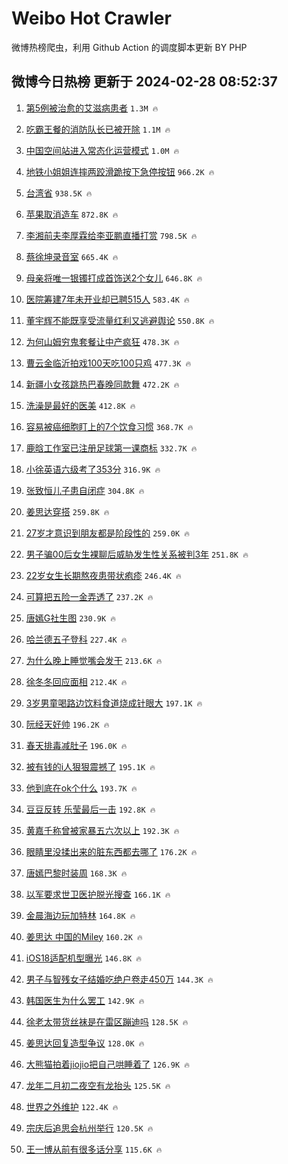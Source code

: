 # Weibo Hot Crawler 



微博热榜爬虫，利用 Github Action 的调度脚本更新 BY PHP 


## 微博今日热榜 更新于 2024-02-28 08:52:37 
1. [第5例被治愈的艾滋病患者](https://s.weibo.com/weibo?q=%23%E7%AC%AC5%E4%BE%8B%E8%A2%AB%E6%B2%BB%E6%84%88%E7%9A%84%E8%89%BE%E6%BB%8B%E7%97%85%E6%82%A3%E8%80%85%23&t=31&band_rank=1&Refer=top) `1.3M 🔥` 

1. [吃霸王餐的消防队长已被开除](https://s.weibo.com/weibo?q=%23%E5%90%83%E9%9C%B8%E7%8E%8B%E9%A4%90%E7%9A%84%E6%B6%88%E9%98%B2%E9%98%9F%E9%95%BF%E5%B7%B2%E8%A2%AB%E5%BC%80%E9%99%A4%23&t=31&band_rank=2&Refer=top) `1.1M 🔥` 

1. [中国空间站进入常态化运营模式](https://s.weibo.com/weibo?q=%23%E4%B8%AD%E5%9B%BD%E7%A9%BA%E9%97%B4%E7%AB%99%E8%BF%9B%E5%85%A5%E5%B8%B8%E6%80%81%E5%8C%96%E8%BF%90%E8%90%A5%E6%A8%A1%E5%BC%8F%23&t=31&band_rank=3&Refer=top) `1.0M 🔥` 

1. [地铁小姐姐连摔两跤滑跪按下急停按钮](https://s.weibo.com/weibo?q=%23%E5%9C%B0%E9%93%81%E5%B0%8F%E5%A7%90%E5%A7%90%E8%BF%9E%E6%91%94%E4%B8%A4%E8%B7%A4%E6%BB%91%E8%B7%AA%E6%8C%89%E4%B8%8B%E6%80%A5%E5%81%9C%E6%8C%89%E9%92%AE%23&t=31&band_rank=4&Refer=top) `966.2K 🔥` 

1. [台湾省](https://s.weibo.com/weibo?q=%E5%8F%B0%E6%B9%BE%E7%9C%81&t=31&band_rank=5&Refer=top) `938.5K 🔥` 

1. [苹果取消造车](https://s.weibo.com/weibo?q=%23%E8%8B%B9%E6%9E%9C%E5%8F%96%E6%B6%88%E9%80%A0%E8%BD%A6%23&t=31&band_rank=6&Refer=top) `872.8K 🔥` 

1. [李湘前夫李厚霖给李亚鹏直播打赏](https://s.weibo.com/weibo?q=%23%E6%9D%8E%E6%B9%98%E5%89%8D%E5%A4%AB%E6%9D%8E%E5%8E%9A%E9%9C%96%E7%BB%99%E6%9D%8E%E4%BA%9A%E9%B9%8F%E7%9B%B4%E6%92%AD%E6%89%93%E8%B5%8F%23&t=31&band_rank=7&Refer=top) `798.5K 🔥` 

1. [蔡徐坤录音室](https://s.weibo.com/weibo?q=%E8%94%A1%E5%BE%90%E5%9D%A4%E5%BD%95%E9%9F%B3%E5%AE%A4&t=31&band_rank=8&Refer=top) `665.4K 🔥` 

1. [母亲将唯一银镯打成首饰送2个女儿](https://s.weibo.com/weibo?q=%23%E6%AF%8D%E4%BA%B2%E5%B0%86%E5%94%AF%E4%B8%80%E9%93%B6%E9%95%AF%E6%89%93%E6%88%90%E9%A6%96%E9%A5%B0%E9%80%812%E4%B8%AA%E5%A5%B3%E5%84%BF%23&t=31&band_rank=9&Refer=top) `646.8K 🔥` 

1. [医院筹建7年未开业却已聘515人](https://s.weibo.com/weibo?q=%23%E5%8C%BB%E9%99%A2%E7%AD%B9%E5%BB%BA7%E5%B9%B4%E6%9C%AA%E5%BC%80%E4%B8%9A%E5%8D%B4%E5%B7%B2%E8%81%98515%E4%BA%BA%23&t=31&band_rank=10&Refer=top) `583.4K 🔥` 

1. [董宇辉不能既享受流量红利又逃避舆论](https://s.weibo.com/weibo?q=%23%E8%91%A3%E5%AE%87%E8%BE%89%E4%B8%8D%E8%83%BD%E6%97%A2%E4%BA%AB%E5%8F%97%E6%B5%81%E9%87%8F%E7%BA%A2%E5%88%A9%E5%8F%88%E9%80%83%E9%81%BF%E8%88%86%E8%AE%BA%23&t=31&band_rank=11&Refer=top) `550.8K 🔥` 

1. [为何山姆穷鬼套餐让中产疯狂](https://s.weibo.com/weibo?q=%23%E4%B8%BA%E4%BD%95%E5%B1%B1%E5%A7%86%E7%A9%B7%E9%AC%BC%E5%A5%97%E9%A4%90%E8%AE%A9%E4%B8%AD%E4%BA%A7%E7%96%AF%E7%8B%82%23&t=31&band_rank=12&Refer=top) `478.3K 🔥` 

1. [曹云金临沂拍戏100天吃100只鸡](https://s.weibo.com/weibo?q=%23%E6%9B%B9%E4%BA%91%E9%87%91%E4%B8%B4%E6%B2%82%E6%8B%8D%E6%88%8F100%E5%A4%A9%E5%90%83100%E5%8F%AA%E9%B8%A1%23&t=31&band_rank=13&Refer=top) `477.3K 🔥` 

1. [新疆小女孩跳热巴春晚同款舞](https://s.weibo.com/weibo?q=%23%E6%96%B0%E7%96%86%E5%B0%8F%E5%A5%B3%E5%AD%A9%E8%B7%B3%E7%83%AD%E5%B7%B4%E6%98%A5%E6%99%9A%E5%90%8C%E6%AC%BE%E8%88%9E%23&t=31&band_rank=14&Refer=top) `472.2K 🔥` 

1. [洗澡是最好的医美](https://s.weibo.com/weibo?q=%E6%B4%97%E6%BE%A1%E6%98%AF%E6%9C%80%E5%A5%BD%E7%9A%84%E5%8C%BB%E7%BE%8E&t=31&band_rank=15&Refer=top) `412.8K 🔥` 

1. [容易被癌细胞盯上的7个饮食习惯](https://s.weibo.com/weibo?q=%23%E5%AE%B9%E6%98%93%E8%A2%AB%E7%99%8C%E7%BB%86%E8%83%9E%E7%9B%AF%E4%B8%8A%E7%9A%847%E4%B8%AA%E9%A5%AE%E9%A3%9F%E4%B9%A0%E6%83%AF%23&t=31&band_rank=16&Refer=top) `368.7K 🔥` 

1. [鹿晗工作室已注册足球第一课商标](https://s.weibo.com/weibo?q=%23%E9%B9%BF%E6%99%97%E5%B7%A5%E4%BD%9C%E5%AE%A4%E5%B7%B2%E6%B3%A8%E5%86%8C%E8%B6%B3%E7%90%83%E7%AC%AC%E4%B8%80%E8%AF%BE%E5%95%86%E6%A0%87%23&t=31&band_rank=17&Refer=top) `332.7K 🔥` 

1. [小徐英语六级考了353分](https://s.weibo.com/weibo?q=%23%E5%B0%8F%E5%BE%90%E8%8B%B1%E8%AF%AD%E5%85%AD%E7%BA%A7%E8%80%83%E4%BA%86353%E5%88%86%23&t=31&band_rank=18&Refer=top) `316.9K 🔥` 

1. [张致恒儿子患自闭症](https://s.weibo.com/weibo?q=%23%E5%BC%A0%E8%87%B4%E6%81%92%E5%84%BF%E5%AD%90%E6%82%A3%E8%87%AA%E9%97%AD%E7%97%87%23&t=31&band_rank=19&Refer=top) `304.8K 🔥` 

1. [姜思达穿搭](https://s.weibo.com/weibo?q=%E5%A7%9C%E6%80%9D%E8%BE%BE%E7%A9%BF%E6%90%AD&t=31&band_rank=20&Refer=top) `259.8K 🔥` 

1. [27岁才意识到朋友都是阶段性的](https://s.weibo.com/weibo?q=27%E5%B2%81%E6%89%8D%E6%84%8F%E8%AF%86%E5%88%B0%E6%9C%8B%E5%8F%8B%E9%83%BD%E6%98%AF%E9%98%B6%E6%AE%B5%E6%80%A7%E7%9A%84&t=31&band_rank=21&Refer=top) `259.0K 🔥` 

1. [男子骗00后女生裸聊后威胁发生性关系被判3年](https://s.weibo.com/weibo?q=%23%E7%94%B7%E5%AD%90%E9%AA%9700%E5%90%8E%E5%A5%B3%E7%94%9F%E8%A3%B8%E8%81%8A%E5%90%8E%E5%A8%81%E8%83%81%E5%8F%91%E7%94%9F%E6%80%A7%E5%85%B3%E7%B3%BB%E8%A2%AB%E5%88%A43%E5%B9%B4%23&t=31&band_rank=22&Refer=top) `251.8K 🔥` 

1. [22岁女生长期熬夜患带状疱疹](https://s.weibo.com/weibo?q=%2322%E5%B2%81%E5%A5%B3%E7%94%9F%E9%95%BF%E6%9C%9F%E7%86%AC%E5%A4%9C%E6%82%A3%E5%B8%A6%E7%8A%B6%E7%96%B1%E7%96%B9%23&t=31&band_rank=23&Refer=top) `246.4K 🔥` 

1. [可算把五险一金弄透了](https://s.weibo.com/weibo?q=%E5%8F%AF%E7%AE%97%E6%8A%8A%E4%BA%94%E9%99%A9%E4%B8%80%E9%87%91%E5%BC%84%E9%80%8F%E4%BA%86&t=31&band_rank=24&Refer=top) `237.2K 🔥` 

1. [唐嫣G社生图](https://s.weibo.com/weibo?q=%23%E5%94%90%E5%AB%A3G%E7%A4%BE%E7%94%9F%E5%9B%BE%23&t=31&band_rank=25&Refer=top) `230.9K 🔥` 

1. [哈兰德五子登科](https://s.weibo.com/weibo?q=%23%E5%93%88%E5%85%B0%E5%BE%B7%E4%BA%94%E5%AD%90%E7%99%BB%E7%A7%91%23&t=31&band_rank=26&Refer=top) `227.4K 🔥` 

1. [为什么晚上睡觉嘴会发干](https://s.weibo.com/weibo?q=%23%E4%B8%BA%E4%BB%80%E4%B9%88%E6%99%9A%E4%B8%8A%E7%9D%A1%E8%A7%89%E5%98%B4%E4%BC%9A%E5%8F%91%E5%B9%B2%23&t=31&band_rank=27&Refer=top) `213.6K 🔥` 

1. [徐冬冬回应面相](https://s.weibo.com/weibo?q=%23%E5%BE%90%E5%86%AC%E5%86%AC%E5%9B%9E%E5%BA%94%E9%9D%A2%E7%9B%B8%23&t=31&band_rank=28&Refer=top) `212.4K 🔥` 

1. [3岁男童喝路边饮料食道烧成针眼大](https://s.weibo.com/weibo?q=%233%E5%B2%81%E7%94%B7%E7%AB%A5%E5%96%9D%E8%B7%AF%E8%BE%B9%E9%A5%AE%E6%96%99%E9%A3%9F%E9%81%93%E7%83%A7%E6%88%90%E9%92%88%E7%9C%BC%E5%A4%A7%23&t=31&band_rank=29&Refer=top) `197.1K 🔥` 

1. [阮经天好帅](https://s.weibo.com/weibo?q=%E9%98%AE%E7%BB%8F%E5%A4%A9%E5%A5%BD%E5%B8%85&t=31&band_rank=30&Refer=top) `196.2K 🔥` 

1. [春天排毒减肚子](https://s.weibo.com/weibo?q=%E6%98%A5%E5%A4%A9%E6%8E%92%E6%AF%92%E5%87%8F%E8%82%9A%E5%AD%90&t=31&band_rank=31&Refer=top) `196.0K 🔥` 

1. [被有钱的i人狠狠震撼了](https://s.weibo.com/weibo?q=%E8%A2%AB%E6%9C%89%E9%92%B1%E7%9A%84i%E4%BA%BA%E7%8B%A0%E7%8B%A0%E9%9C%87%E6%92%BC%E4%BA%86&t=31&band_rank=32&Refer=top) `195.1K 🔥` 

1. [他到底在ok个什么](https://s.weibo.com/weibo?q=%23%E4%BB%96%E5%88%B0%E5%BA%95%E5%9C%A8ok%E4%B8%AA%E4%BB%80%E4%B9%88%23&t=31&band_rank=33&Refer=top) `193.7K 🔥` 

1. [豆豆反转 乐莹最后一击](https://s.weibo.com/weibo?q=%E8%B1%86%E8%B1%86%E5%8F%8D%E8%BD%AC%20%E4%B9%90%E8%8E%B9%E6%9C%80%E5%90%8E%E4%B8%80%E5%87%BB&t=31&band_rank=34&Refer=top) `192.8K 🔥` 

1. [黄嘉千称曾被家暴五六次以上](https://s.weibo.com/weibo?q=%23%E9%BB%84%E5%98%89%E5%8D%83%E7%A7%B0%E6%9B%BE%E8%A2%AB%E5%AE%B6%E6%9A%B4%E4%BA%94%E5%85%AD%E6%AC%A1%E4%BB%A5%E4%B8%8A%23&t=31&band_rank=35&Refer=top) `192.3K 🔥` 

1. [眼睛里没揉出来的脏东西都去哪了](https://s.weibo.com/weibo?q=%23%E7%9C%BC%E7%9D%9B%E9%87%8C%E6%B2%A1%E6%8F%89%E5%87%BA%E6%9D%A5%E7%9A%84%E8%84%8F%E4%B8%9C%E8%A5%BF%E9%83%BD%E5%8E%BB%E5%93%AA%E4%BA%86%23&t=31&band_rank=36&Refer=top) `176.2K 🔥` 

1. [唐嫣巴黎时装周](https://s.weibo.com/weibo?q=%E5%94%90%E5%AB%A3%E5%B7%B4%E9%BB%8E%E6%97%B6%E8%A3%85%E5%91%A8&t=31&band_rank=37&Refer=top) `168.3K 🔥` 

1. [以军要求世卫医护脱光搜查](https://s.weibo.com/weibo?q=%23%E4%BB%A5%E5%86%9B%E8%A6%81%E6%B1%82%E4%B8%96%E5%8D%AB%E5%8C%BB%E6%8A%A4%E8%84%B1%E5%85%89%E6%90%9C%E6%9F%A5%23&t=31&band_rank=38&Refer=top) `166.1K 🔥` 

1. [金晨海边玩加特林](https://s.weibo.com/weibo?q=%23%E9%87%91%E6%99%A8%E6%B5%B7%E8%BE%B9%E7%8E%A9%E5%8A%A0%E7%89%B9%E6%9E%97%23&t=31&band_rank=39&Refer=top) `164.8K 🔥` 

1. [姜思达 中国的Miley](https://s.weibo.com/weibo?q=%E5%A7%9C%E6%80%9D%E8%BE%BE%20%E4%B8%AD%E5%9B%BD%E7%9A%84Miley&t=31&band_rank=40&Refer=top) `160.2K 🔥` 

1. [iOS18适配机型曝光](https://s.weibo.com/weibo?q=%23iOS18%E9%80%82%E9%85%8D%E6%9C%BA%E5%9E%8B%E6%9B%9D%E5%85%89%23&t=31&band_rank=41&Refer=top) `146.8K 🔥` 

1. [男子与智残女子结婚吃绝户卷走450万](https://s.weibo.com/weibo?q=%23%E7%94%B7%E5%AD%90%E4%B8%8E%E6%99%BA%E6%AE%8B%E5%A5%B3%E5%AD%90%E7%BB%93%E5%A9%9A%E5%90%83%E7%BB%9D%E6%88%B7%E5%8D%B7%E8%B5%B0450%E4%B8%87%23&t=31&band_rank=42&Refer=top) `144.3K 🔥` 

1. [韩国医生为什么罢工](https://s.weibo.com/weibo?q=%23%E9%9F%A9%E5%9B%BD%E5%8C%BB%E7%94%9F%E4%B8%BA%E4%BB%80%E4%B9%88%E7%BD%A2%E5%B7%A5%23&t=31&band_rank=43&Refer=top) `142.9K 🔥` 

1. [徐老太带货丝袜是在雷区蹦迪吗](https://s.weibo.com/weibo?q=%23%E5%BE%90%E8%80%81%E5%A4%AA%E5%B8%A6%E8%B4%A7%E4%B8%9D%E8%A2%9C%E6%98%AF%E5%9C%A8%E9%9B%B7%E5%8C%BA%E8%B9%A6%E8%BF%AA%E5%90%97%23&t=31&band_rank=44&Refer=top) `128.5K 🔥` 

1. [姜思达回复造型争议](https://s.weibo.com/weibo?q=%23%E5%A7%9C%E6%80%9D%E8%BE%BE%E5%9B%9E%E5%A4%8D%E9%80%A0%E5%9E%8B%E4%BA%89%E8%AE%AE%23&t=31&band_rank=45&Refer=top) `128.0K 🔥` 

1. [大熊猫拍着jiojio把自己哄睡着了](https://s.weibo.com/weibo?q=%23%E5%A4%A7%E7%86%8A%E7%8C%AB%E6%8B%8D%E7%9D%80jiojio%E6%8A%8A%E8%87%AA%E5%B7%B1%E5%93%84%E7%9D%A1%E7%9D%80%E4%BA%86%23&t=31&band_rank=46&Refer=top) `126.9K 🔥` 

1. [龙年二月初二夜空有龙抬头](https://s.weibo.com/weibo?q=%23%E9%BE%99%E5%B9%B4%E4%BA%8C%E6%9C%88%E5%88%9D%E4%BA%8C%E5%A4%9C%E7%A9%BA%E6%9C%89%E9%BE%99%E6%8A%AC%E5%A4%B4%23&t=31&band_rank=47&Refer=top) `125.5K 🔥` 

1. [世界之外维护](https://s.weibo.com/weibo?q=%E4%B8%96%E7%95%8C%E4%B9%8B%E5%A4%96%E7%BB%B4%E6%8A%A4&t=31&band_rank=48&Refer=top) `122.4K 🔥` 

1. [宗庆后追思会杭州举行](https://s.weibo.com/weibo?q=%23%E5%AE%97%E5%BA%86%E5%90%8E%E8%BF%BD%E6%80%9D%E4%BC%9A%E6%9D%AD%E5%B7%9E%E4%B8%BE%E8%A1%8C%23&t=31&band_rank=49&Refer=top) `120.5K 🔥` 

1. [王一博从前有很多话分享](https://s.weibo.com/weibo?q=%E7%8E%8B%E4%B8%80%E5%8D%9A%E4%BB%8E%E5%89%8D%E6%9C%89%E5%BE%88%E5%A4%9A%E8%AF%9D%E5%88%86%E4%BA%AB&t=31&band_rank=50&Refer=top) `115.6K 🔥` 

